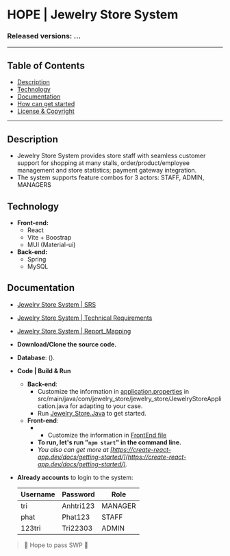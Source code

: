 

#  HOPE | Jewelry Store System
### Released versions: ...

--------------------------------------------------
## Table of Contents
- [Description](#description)
- [Technology](#technology)
- [Documentation](#documentation)
- [How can get started](#how-can-get-started)
- [License & Copyright](#license--copyright)
--------------------------------------------------
## Description

 - Jewelry Store System provides store staff with seamless customer support for shopping at many stalls, order/product/employee management and store statistics; payment gateway integration.
 - The system supports feature combos for 3 actors: STAFF, ADMIN, MANAGERS

## Technology

- **Front-end:** 
	- React
	- Vite + Boostrap
	- MUI (Material-ui)
- **Back-end:** 
	- Spring
	- MySQL

## Documentation
- [Jewelry Store System | SRS](https://github.com/quocthink19/JEWELRY_STORE/blob/tri-admin_panel/Documentation/SRS.docx)
- [Jewelry Store System | Technical Requirements](https://github.com/quocthink19/JEWELRY_STORE/blob/tri-admin_panel/Documentation/Technical%20Requirements.docx)
- [Jewelry Store System | Report_Mapping](https://github.com/quocthink19/JEWELRY_STORE/blob/tri-admin_panel/Documentation/N2NJS1806_Report0_Mapping.xlsx)


-   **Download/Clone the source code.**
- **Database**: ().
- **Code | Build & Run**
	- **Back-end**:
		- Customize the information in  [application.properties](https://github.com/quocthink19/JEWELRY_STORE/blob/BACKEND/src/main/java/com/jewelry_store/jewelry_store/JewelryStoreApplication.java)  in src/main/java/com/jewelry_store/jewelry_store/JewelryStoreApplication.java for adapting to your case.
		- Run [Jewelry_Store.Java]() to get started.
	- **Front-end**:
 		-   - Customize the information in  [FrontEnd file](https://github.com/quocthink19/JEWELRY_STORE/tree/Payment)
		-   **To run, let's run "`npm start`" in the command line.**
		-   *You also can get more at [https://create-react-app.dev/docs/getting-started/](https://create-react-app.dev/docs/getting-started/).*
   
- **Already accounts** to login to the system:

	| Username | Password | Role     |
	|----------|----------|----------|
	| tri      | Anhtri123| MANAGER  |
	| phat     | Phat123  | STAFF    |
	| 123tri   | Tri22303 | ADMIN    |
	

> 🤟 Hope to pass SWP 🤟
